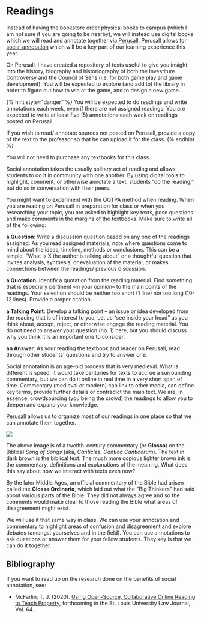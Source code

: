 # Readings

Instead of having the bookstore order physical books to campus (which I am not sure if you are going to be nearby), we will instead use digital books which we will read and annotate together via [Perusall](https://marc-saurette.gitbook.io/the-making-of-the-middle-ages/course-info/digital-tools/perusall). Perusall allows for [social annotation](http://www.grandviewcetl.org/tools-for-teaching-social-annotation/) which will be a key part of our learning experience this year.

On Perusall, I have created a repository of texts useful to give you insight into the history, biography and historiography of both the Investiture Controversy and the Council of Sens (i.e. for both game play and game development). You will be expected to explore (and add to) the library in order to figure out how to win at the game, and to design a new game...

{% hint style="danger" %}
You will be expected to do readings and write annotations each week, even if there are not assigned readings. You are expected to write at least five (5) annotations each week on readings posted on Perusall.&#x20;

If you wish to read/ annotate sources not posted on Perusall, provide a copy of the text to the professor so that he can upload it for the class.&#x20;
{% endhint %}

You will not need to purchase any textbooks for this class.

Social annotation takes the usually solitary act of reading and allows students to do it in community with one another. By using digital tools to highlight, comment, or otherwise annotate a text, students “do the reading,” but do so in conversation with their peers.

You might want to experiment with the QQTPA method when reading. When you are reading on Perusall in preparation for class or when you researching your topic, you are asked to highlight key texts, pose questions and make comments in the margins of the textbooks. Make sure to write all of the following:

**a Question**: Write a discussion question based on any one of the readings assigned. As you read assigned materials, note where questions come to mind about the ideas, timeline, methods or conclusions. This can be a simple, "What is X the author is talking about" or a thoughtful question that invites analysis, synthesis, or evaluation of the material, or makes connections between the readings/ previous discussion.

**a Quotation**: Identify a quotation from the reading material. Find something that is especially pertinent –in your opinion– to the main points of the readings. Your selection should be neither too short (1 line) nor too long (10-12 lines). Provide a proper citation.

**a Talking Point**: Develop a talking point – an issue or idea developed from the reading that is of interest to you. Let us “see inside your head” as you think about, accept, reject, or otherwise engage the reading material. You do not need to answer your question (no. 1) here, but you should discuss why you think it is an important one to consider.

**an Answer**: As your reading the textbook and reader on Perusall, read through other students' questions and try to answer one.

Social annotation is an age-old process that is very medieval. What is different is speed. It would take centuries for texts to accrue a surrounding commentary, but we can do it online in real time in a very short span of time. Commentary (medieval or modern) can link to other media, can define key terms, provide further details or contradict the main text. We are, in essence, crowdsourcing (you being the crowd) the readings to allow you to deepen and expand your knowledge.

​[Perusall](https://marc-saurette.gitbook.io/the-making-of-the-middle-ages/course-info/digital-tools/perusall) allows us to organize most of our readings in one place so that we can annotate them together.

![](https://gblobscdn.gitbook.com/assets%2F-M24F3BOegHMYQogZkSJ%2F-MG551oDdvHcxk5r3g0J%2F-MG56uV9AiWqO0AHCuAv%2Fe-codices\_fmb-cb-0031\_002r\_medium.jpg?alt=media\&token=a491ed61-7d67-4c08-b42f-53168676d07d)

The above image is of a twelfth-century commentary (or **Glossa**) on the Biblical _Song of Songs_ (aka, _Canticles_, _Cantica Canticorum_). The text in dark brown is the biblical text. The much more copious lighter brown ink is the commentary, definitions and explanations of the meaning. What does this say about how we interact with texts even now?

By the later Middle Ages, an official commentary of the Bible had arisen called the **Glossa Ordinario**, which laid out what the "Big Thinkers" had said about various parts of the Bible. They did not always agree and so the comments would make clear to those reading the Bible what areas of disagreement might exist.

We will use it that same way in class. We can use your annotation and commentary to highlight areas of confusion and disagreement and explore debates (amongst yourselves and in the field). You can use annotations to ask questions or answer them for your fellow students. They key is that we can do it together.

## Bibliography <a href="#bibliography" id="bibliography"></a>

If you want to read up on the research done on the benefits of social annotation, see:

* McFarlin, T. J. (2020). [Using Open-Source, Collaborative Online Reading to Teach Property](https://ssrn.com/abstract=3558169), forthcoming in the St. Louis University Law Journal, Vol. 64.

## ​ <a href="#undefined" id="undefined"></a>
